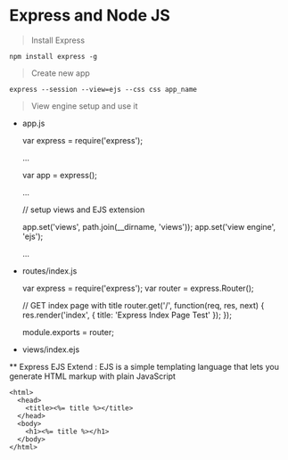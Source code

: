 # Express and Node JS

> Install Express

    npm install express -g

> Create new app

    express --session --view=ejs --css css app_name
    
    
> View engine setup and use it

- app.js 


    var express = require('express');
    
    ...
    
    var app = express();
    
    ...
    
    // setup views and EJS extension 
    
    app.set('views', path.join(__dirname, 'views'));
    app.set('view engine', 'ejs');
    
    ...
    
- routes/index.js

    var express = require('express');
    var router = express.Router();

    // GET index page with title 
    router.get('/', function(req, res, next) {
      res.render('index', { title: 'Express Index Page Test' });
    });
 
    module.exports = router;

- views/index.ejs

** Express EJS Extend : EJS is a simple templating language that lets you generate HTML markup with plain JavaScript

    <html>
      <head>
        <title><%= title %></title> 
      </head>
      <body>
        <h1><%= title %></h1> 
      </body>
    </html>
    
    
